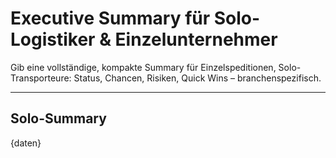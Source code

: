 # Executive Summary für Solo-Logistiker & Einzelunternehmer

Gib eine vollständige, kompakte Summary für Einzelspeditionen, Solo-Transporteure: Status, Chancen, Risiken, Quick Wins – branchenspezifisch.

---

## Solo-Summary

{daten}

